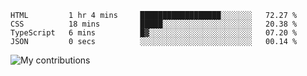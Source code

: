 <!--START_SECTION:waka-->

```text
HTML         1 hr 4 mins     ██████████████████░░░░░░░   72.27 %
CSS          18 mins         █████░░░░░░░░░░░░░░░░░░░░   20.38 %
TypeScript   6 mins          █▓░░░░░░░░░░░░░░░░░░░░░░░   07.20 %
JSON         0 secs          ░░░░░░░░░░░░░░░░░░░░░░░░░   00.14 %
```

<!--END_SECTION:waka-->
<img src="https://github-readme-streak-stats.herokuapp.com/?user=pahas&theme=white" alt="My contributions" />
